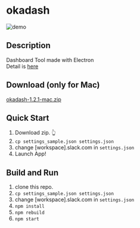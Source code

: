 # okadash

![demo](https://github.com/konoyono/okadash/blob/master/images/forREADME.gif)

## Description
Dashboard Tool made with Electron  
Detail is [here](https://trello.com/b/dwk73iz6/okadash)

## Download (only for Mac)
[okadash-1.2.1-mac.zip](https://github.com/konoyono/okadash/releases/download/1.2.1/okadash-1.2.1-mac.zip)

## Quick Start
1. Download zip. 👆
1. `cp settings_sample.json settings.json`  
1. change [workspace].slack.com in `settings.json`  
1. Launch App!

## Build and Run
1. clone this repo.
1. `cp settings_sample.json settings.json`  
1. change [workspace].slack.com in `settings.json`  
1. `npm install`
1. `npm rebuild`
1. `npm start`
